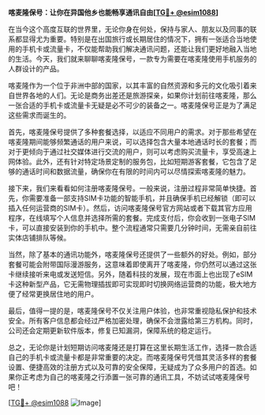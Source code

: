 **喀麦隆保号：让你在异国他乡也能畅享通讯自由[[TG💪+ @esim1088](https://t.me/s/esim1088)]**

在当今这个高度互联的世界里，无论你身在何处，保持与家人、朋友以及同事的联系都显得尤为重要。特别是在出国旅行或长期居住的情况下，拥有一张适合当地使用的手机卡或流量卡，不仅能帮助我们解决通讯问题，还能让我们更好地融入当地的生活。今天，我们就来聊聊喀麦隆保号，一款专为需要在喀麦隆使用手机服务的人群设计的产品。

喀麦隆作为一个位于非洲中部的国家，以其丰富的自然资源和多元的文化吸引着来自世界各地的人们。无论是商务出差还是旅游探亲，如果你计划前往喀麦隆，那么一张合适的手机卡或流量卡无疑是必不可少的装备之一。喀麦隆保号正是为了满足这些需求而诞生的。

首先，喀麦隆保号提供了多种套餐选择，以适应不同用户的需求。对于那些希望在喀麦隆期间能够频繁通话的用户来说，可以选择包含大量本地通话时长的套餐；而对于更倾向于通过社交媒体进行交流的用户，则可以考虑购买流量卡，享受高速上网体验。此外，还有针对特定场景定制的服务包，比如短期游客套餐，它包含了足够的通话时间和数据流量，确保你在有限的时间内可以尽情探索喀麦隆的魅力。

接下来，我们来看看如何注册喀麦隆保号。一般来说，注册过程非常简单快捷。首先，你需要准备一部支持SIM卡功能的智能手机，并且确保手机已经解锁（即可以插入任何运营商的SIM卡）。然后，访问喀麦隆保号官方网站或者下载其官方应用程序，在线填写个人信息并选择所需的套餐。完成支付后，你会收到一张电子SIM卡，可以直接安装到你的手机中。整个流程通常只需要几分钟时间，无需亲自前往实体店铺排队等候。

当然，除了基本的通讯功能外，喀麦隆保号还提供了一些额外的好处。例如，部分套餐可能会附带国际漫游服务，这意味着即使离开了喀麦隆，你仍然可以通过这张卡继续接听来电或发送短信。另外，随着科技的发展，现在市面上也出现了eSIM卡这种新型产品，它无需物理插拔即可实现即时切换网络运营商的功能，极大地方便了经常更换居住地的用户。

最后，值得一提的是，喀麦隆保号不仅关注用户体验，也非常重视隐私保护和技术安全。所有客户信息都会经过严格加密处理，确保不会泄露给第三方机构。同时，公司还会定期更新软件版本，修复已知漏洞，保障系统的稳定运行。

总之，无论你是计划短期访问喀麦隆还是打算在这里长期生活工作，选择一款合适自己的手机卡或流量卡都是非常重要的决定。而喀麦隆保号凭借其灵活多样的套餐设置、便捷高效的注册方式以及可靠的安全保障，无疑成为了众多用户的首选。如果你正考虑为自己的喀麦隆之行添置一张可靠的通讯工具，不妨试试喀麦隆保号吧！

[[TG💪+ @esim1088](https://t.me/s/esim1088) ![Image](https://i.postimg.cc/4NQfJmqS/Snipaste-2025-05-13-00-14-12.png)]